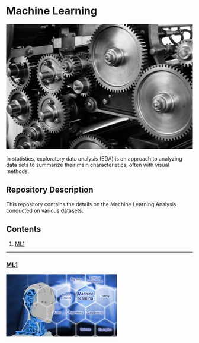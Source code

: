 # Machine Learning

![images.jpeg](ML_Images/ML2.jpg)

In statistics, exploratory data analysis (EDA) is an approach to analyzing data sets to summarize their main characteristics, often with visual methods. 


## Repository Description

This repository contains the details on the Machine Learning Analysis conducted on various datasets.

## Contents

1. [ML1](#section1)<br>

___
<a id=section1></a>
### [ML1](./EDA_BCS)

![images.jpeg](ML_Images/ML1.jpg)
